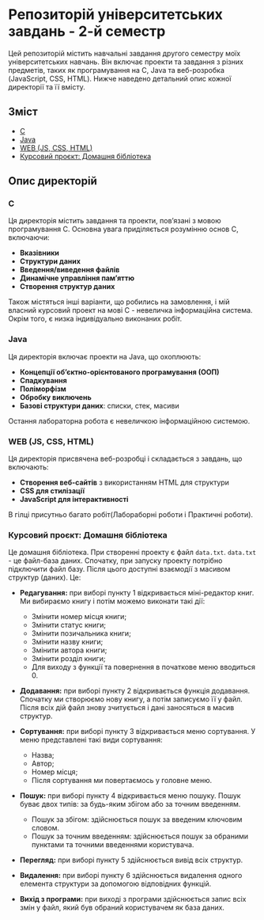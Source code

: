 # Репозиторій університетських завдань - 2-й семестр

Цей репозиторій містить навчальні завдання другого семестру моїх університетських навчань. Він включає проекти та завдання з різних предметів, таких як програмування на C, Java та веб-розробка (JavaScript, CSS, HTML). Нижче наведено детальний опис кожної директорії та її вмісту.

## Зміст
- [C](#c)
- [Java](#java)
- [WEB (JS, CSS, HTML)](#web-js-css-html)
- [Курсовий проєкт: Домашня бібліотека](#курсовий-проєкт-домашня-бібліотека)

## Опис директорій

### C
Ця директорія містить завдання та проекти, пов’язані з мовою програмування C. Основна увага приділяється розумінню основ C, включаючи:

- **Вказівники**
- **Структури даних**
- **Введення/виведення файлів**
- **Динамічне управління пам’яттю**
- **Створення структур даних**

Також містяться інші варіанти, що робились на замовлення, і мій власний курсовий проект на мові C - невеличка інформаційна система. Окрім того, є низка індивідуально виконаних робіт.

### Java
Ця директорія включає проекти на Java, що охоплюють:

- **Концепції об’єктно-орієнтованого програмування (ООП)**
- **Спадкування**
- **Поліморфізм**
- **Обробку виключень**
- **Базові структури даних**: списки, стек, масиви

Остання лабораторна робота є невеличкою інформаційною системою.

### WEB (JS, CSS, HTML)
Ця директорія присвячена веб-розробці і складається з завдань, що включають:

- **Створення веб-сайтів** з використанням HTML для структури
- **CSS для стилізації**
- **JavaScript для інтерактивності**

В гілці присутньо багато робіт(Лабораборні роботи і Практичні роботи).

### Курсовий проєкт: Домашня бібліотека
Це домашня бібліотека. При створенні проекту є файл `data.txt`. `data.txt` - це файл-база даних. Спочатку, при запуску проекту потрібно підключити файл базу. Після цього доступні взаємодії з масивом структур (даних). Це:

- **Редагування:** при виборі пункту 1 відкривається міні-редактор книг. Ми вибираємо книгу і потім можемо виконати такі дії:
  - Змінити номер місця книги;
  - Змінити статус книги;
  - Змінити позичальника книги;
  - Змінити назву книги;
  - Змінити автора книги;
  - Змінити розділ книги;
  - Для виходу з функції та повернення в початкове меню вводиться 0.
  
- **Додавання:** при виборі пункту 2 відкривається функція додавання. Спочатку ми створюємо нову книгу, а потім записуємо її у файл. Після всіх дій файл знову зчитується і дані заносяться в масив структур.

- **Сортування:** при виборі пункту 3 відкривається меню сортування. У меню представлені такі види сортування:
  - Назва;
  - Автор;
  - Номер місця;
  - Після сортування ми повертаємось у головне меню.
  
- **Пошук:** при виборі пункту 4 відкривається меню пошуку. Пошук буває двох типів: за будь-яким збігом або за точним введенням.
  - Пошук за збігом: здійснюється пошук за введеним ключовим словом.
  - Пошук за точним введенням: здійснюється пошук за обраними пунктами та точними введеннями користувача.
  
- **Перегляд:** при виборі пункту 5 здійснюється вивід всіх структур.

- **Видалення:** при виборі пункту 6 здійснюється видалення одного елемента структури за допомогою відповідних функцій.

- **Вихід з програми:** при виході з програми здійснюється запис всіх змін у файл, який був обраний користувачем як база даних.
